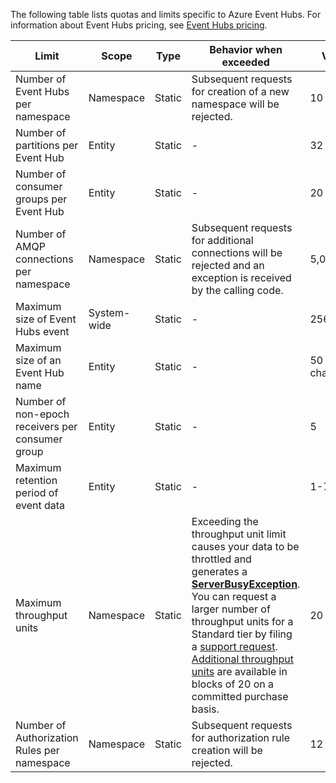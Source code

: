 The following table lists quotas and limits specific to Azure Event Hubs. For information about Event Hubs pricing, see [Event Hubs pricing](https://azure.microsoft.com/pricing/details/event-hubs/).

| Limit | Scope | Type | Behavior when exceeded | Value |
| --- | --- | --- | --- | --- |
| Number of Event Hubs per namespace |Namespace |Static |Subsequent requests for creation of a new namespace will be rejected. |10 |
| Number of partitions per Event Hub |Entity |Static |- |32 |
| Number of consumer groups per Event Hub |Entity |Static |- |20 |
| Number of AMQP connections per namespace |Namespace |Static |Subsequent requests for additional connections will be rejected and an exception is received by the calling code. |5,000 |
| Maximum size of Event Hubs event|System-wide |Static |- |256 KB |
| Maximum size of an Event Hub name |Entity |Static |- |50 characters |
| Number of non-epoch receivers per consumer group |Entity |Static |- |5 |
| Maximum retention period of event data |Entity |Static |- |1-7 days |
| Maximum throughput units |Namespace |Static |Exceeding the throughput unit limit causes your data to be throttled and generates a **[ServerBusyException](/dotnet/api/microsoft.servicebus.messaging.serverbusyexception)**. You can request a larger number of throughput units for a Standard tier by filing a [support request](/azure/azure-supportability/how-to-create-azure-support-request). [Additional throughput units](../articles/event-hubs/event-hubs-auto-inflate.md) are available in blocks of 20 on a committed purchase basis. |20 |
| Number of Authorization Rules per namespace |Namespace|Static |Subsequent requests for authorization rule creation will be rejected.|12 |
